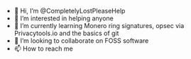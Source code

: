 - 👋 Hi, I’m @CompletelyLostPleaseHelp
- 👀 I’m interested in helping anyone
- 🌱 I’m currently learning Monero ring signatures, opsec via Privacytools.io and the basics of git
- 💞️ I’m looking to collaborate on FOSS software
- 📫 How to reach me 

<!---
CompletelyLostPleaseHelp/CompletelyLostPleaseHelp is a ✨ special ✨ repository because its `README.md` (this file) appears on your GitHub profile.
You can click the Preview link to take a look at your changes.
--->

